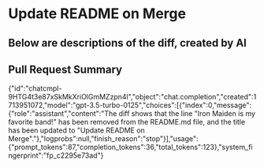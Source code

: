 # Update README on Merge

## Below are descriptions of the diff, created by AI


## Pull Request Summary
{"id":"chatcmpl-9HTG4t3e87xSkMkXriOlGmMZzpn4l","object":"chat.completion","created":1713951072,"model":"gpt-3.5-turbo-0125","choices":[{"index":0,"message":{"role":"assistant","content":"The diff shows that the line \"Iron Maiden is my favorite band!\" has been removed from the README.md file, and the title has been updated to \"Update README on Merge\"."},"logprobs":null,"finish_reason":"stop"}],"usage":{"prompt_tokens":87,"completion_tokens":36,"total_tokens":123},"system_fingerprint":"fp_c2295e73ad"}